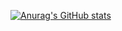 [![Anurag's GitHub stats](https://github-readme-stats.vercel.app/api?username=alagesanbe08&count_private=true&show_icons=true&theme=dracula)](https://github.com/anuraghazra/github-readme-stats)
